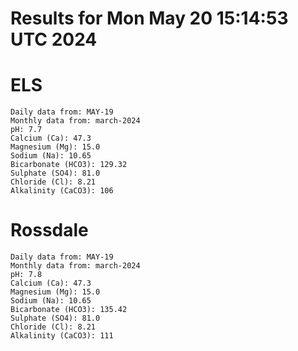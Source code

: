 # Results for Mon May 20 15:14:53 UTC 2024
# ELS
```
Daily data from: MAY-19
Monthly data from: march-2024
pH: 7.7
Calcium (Ca): 47.3
Magnesium (Mg): 15.0
Sodium (Na): 10.65
Bicarbonate (HCO3): 129.32
Sulphate (SO4): 81.0
Chloride (Cl): 8.21
Alkalinity (CaCO3): 106
```
# Rossdale
```
Daily data from: MAY-19
Monthly data from: march-2024
pH: 7.8
Calcium (Ca): 47.3
Magnesium (Mg): 15.0
Sodium (Na): 10.65
Bicarbonate (HCO3): 135.42
Sulphate (SO4): 81.0
Chloride (Cl): 8.21
Alkalinity (CaCO3): 111
```
